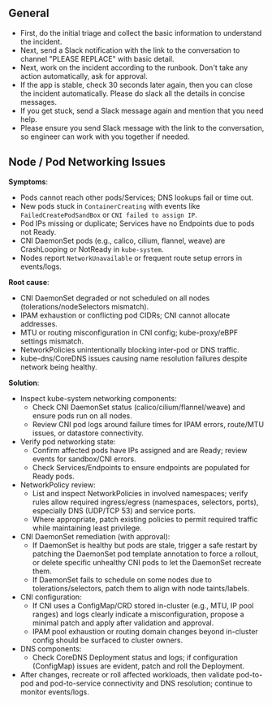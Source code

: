 ## General

- First, do the initial triage and collect the basic information to understand the incident.
- Next, send a Slack notification with the link to the conversation to channel "PLEASE REPLACE" with basic detail.
- Next, work on the incident according to the runbook. Don't take any action automatically, ask for approval.
- If the app is stable, check 30 seconds later again, then you can close the incident automatically. Please do slack all the details in concise messages.
- If you get stuck, send a Slack message again and mention that you need help.
- Please ensure you send Slack message with the link to the conversation, so engineer can work with you together if needed.

## Node / Pod Networking Issues

**Symptoms**:

- Pods cannot reach other pods/Services; DNS lookups fail or time out.
- New pods stuck in `ContainerCreating` with events like `FailedCreatePodSandBox` or `CNI failed to assign IP`.
- Pod IPs missing or duplicate; Services have no Endpoints due to pods not Ready.
- CNI DaemonSet pods (e.g., calico, cilium, flannel, weave) are CrashLooping or NotReady in `kube-system`.
- Nodes report `NetworkUnavailable` or frequent route setup errors in events/logs.

**Root cause**:

- CNI DaemonSet degraded or not scheduled on all nodes (tolerations/nodeSelectors mismatch).
- IPAM exhaustion or conflicting pod CIDRs; CNI cannot allocate addresses.
- MTU or routing misconfiguration in CNI config; kube-proxy/eBPF settings mismatch.
- NetworkPolicies unintentionally blocking inter-pod or DNS traffic.
- kube-dns/CoreDNS issues causing name resolution failures despite network being healthy.

**Solution**:

- Inspect kube-system networking components:
  - Check CNI DaemonSet status (calico/cilium/flannel/weave) and ensure pods run on all nodes.
  - Review CNI pod logs around failure times for IPAM errors, route/MTU issues, or datastore connectivity.
- Verify pod networking state:
  - Confirm affected pods have IPs assigned and are Ready; review events for sandbox/CNI errors.
  - Check Services/Endpoints to ensure endpoints are populated for Ready pods.
- NetworkPolicy review:
  - List and inspect NetworkPolicies in involved namespaces; verify rules allow required ingress/egress (namespaces, selectors, ports), especially DNS (UDP/TCP 53) and service ports.
  - Where appropriate, patch existing policies to permit required traffic while maintaining least privilege.
- CNI DaemonSet remediation (with approval):
  - If DaemonSet is healthy but pods are stale, trigger a safe restart by patching the DaemonSet pod template annotation to force a rollout, or delete specific unhealthy CNI pods to let the DaemonSet recreate them.
  - If DaemonSet fails to schedule on some nodes due to tolerations/selectors, patch them to align with node taints/labels.
- CNI configuration:
  - If CNI uses a ConfigMap/CRD stored in-cluster (e.g., MTU, IP pool ranges) and logs clearly indicate a misconfiguration, propose a minimal patch and apply after validation and approval.
  - IPAM pool exhaustion or routing domain changes beyond in-cluster config should be surfaced to cluster owners.
- DNS components:
  - Check CoreDNS Deployment status and logs; if configuration (ConfigMap) issues are evident, patch and roll the Deployment.
- After changes, recreate or roll affected workloads, then validate pod-to-pod and pod-to-service connectivity and DNS resolution; continue to monitor events/logs.
